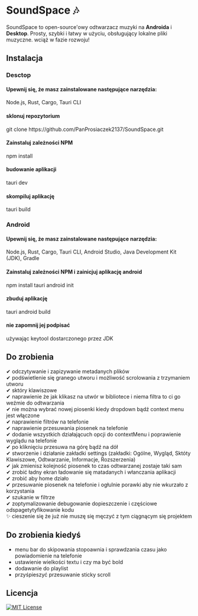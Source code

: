 # SoundSpace 🎶
SoundSpace to open-source'owy odtwarzacz muzyki na **Androida** i **Desktop**. Prosty, szybki i łatwy w użyciu, obsługujący lokalne pliki muzyczne. wciąż w fazie rozwoju!

<h2> Instalacja </h2>
<h3>Desctop</h3>
<h4>Upewnij się, że masz zainstalowane następujące narzędzia:</h4>
Node.js, Rust, Cargo, Tauri CLI
<h4>sklonuj repozytorium</h4>
git clone https://github.com/PanProsiaczek2137/SoundSpace.git
<h4>Zainstaluj zależności NPM</h4>
npm install
<h4>budowanie aplikacji</h4>
tauri dev
<h4>skompiluj aplikację</h4>
tauri build

<h3>Android</h3>
<h4>Upewnij się, że masz zainstalowane następujące narzędzia:</h4>
Node.js, Rust, Cargo, Tauri CLI, Android Studio, Java Development Kit (JDK), Gradle
<h4>Zainstaluj zależności NPM i zainicjuj aplikację android</h4>
npm install
tauri android init
<h4>zbuduj aplikację</h4>
tauri android build
<h4>nie zapomnij jej podpisać</h4>
używając keytool dostarczonego przez JDK

## Do zrobienia
 ✔ odczytywanie i zapizywanie metadanych plików<br>
 ✔ podświetlenie się granego utworu i możliwość scrolowania z trzymaniem utworu<br>
 ✔ sktóry klawiszowe<br>
 ✔ naprawienie że jak klikasz na utwór w bibliotece i niema filtra to ci go weźmie do odtwarzania<br>
 ✔ nie można wybrać nowej piosenki kiedy dropdown bądź context menu jest włączone<br>
 ✔ naprawienie filtrów na telefonie<br>
 ✔ naprawienie przesuwania piosenek na telefonie<br>
 ✔ dodanie wszystkich działającuch opcji do contextMenu i poprawienie wyglądu na telefonie<br>
 ✔ po kliknięciu przesuwa na górę bądź na dół<br>
 ✔ stworzenie i działanie zakładki settings (zakładki: Ogólne, Wygląd, Sktóty Klawiszowe, Odtwarzanie, Informacje, Rozszerzenia)<br>
 ✔ jak zmienisz kolejność piosenek to czas odtwarzanej zostaje taki sam<br>
 ✔ zrobić ładny ekran ładowanie się matadanych i włanczania aplikacji<br>
 ✔ zrobić aby home działo<br>
 ✔ przesuwanie piosenek na telefonie i ogłulnie porawki aby nie wkurzało z korzystania<br>
 ✔ szukanie w filtrze<br>
 ✔ zoptymalizowanie debugowanie dopieszczenie i częściowe odspagetytyfikowanie kodu<br>
 ✨ cieszenie się że już nie muszę się męczyć z tym ciągnącym się projektem<br>

## Do zrobienia kiedyś
 - menu bar do skipowania stopoawnia i sprawdzania czasu jako powiadomienie na telefonie<br>
 - ustawienie wielkości textu i czy ma być bold<br>
 - dodawanie do playlist<br>
 - przyśpieszyć przesuwanie sticky scroll<br>

## Licencja
[![MIT License](https://img.shields.io/badge/License-MIT-green.svg)](https://choosealicense.com/licenses/mit/)
